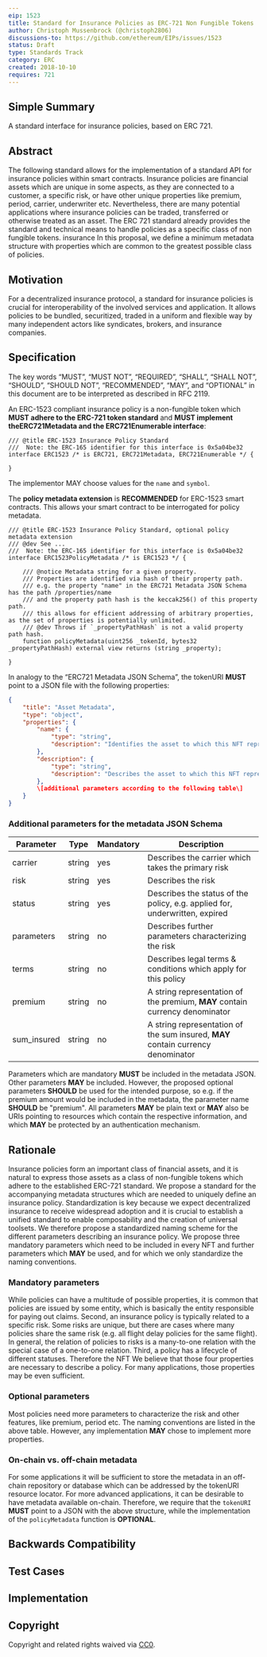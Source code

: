 ```yaml
---
eip: 1523
title: Standard for Insurance Policies as ERC-721 Non Fungible Tokens
author: Christoph Mussenbrock (@christoph2806)
discussions-to: https://github.com/ethereum/EIPs/issues/1523
status: Draft
type: Standards Track
category: ERC
created: 2018-10-10
requires: 721
---
```


## Simple Summary
A standard interface for insurance policies, based on ERC 721.

## Abstract
The following standard allows for the implementation of a standard API for insurance policies within smart contracts.
Insurance policies are financial assets which are unique in some aspects, as they are connected to a customer, a specific risk, or have other unique properties like premium, period, carrier, underwriter etc.
Nevertheless, there are many potential applications where insurance policies can be traded, transferred or otherwise treated as an asset.
The ERC 721 standard already provides the standard and technical means to handle policies as a specific class of non fungible tokens.
insurance In this proposal, we define a minimum metadata structure with properties which are common to the greatest possible class of policies.

## Motivation
For a decentralized insurance protocol, a standard for insurance policies is crucial for interoperability of the involved services and application.
It allows policies to be bundled, securitized, traded in a uniform and flexible way by many independent actors like syndicates, brokers, and insurance companies.

## Specification
The key words “MUST”, “MUST NOT”, “REQUIRED”, “SHALL”, “SHALL NOT”, “SHOULD”, “SHOULD NOT”, “RECOMMENDED”, “MAY”, and “OPTIONAL” in this document are to be interpreted as described in RFC 2119.

An ERC-1523 compliant insurance policy is a non-fungible token which **MUST adhere to the ERC-721 token standard** and **MUST implement theERC721Metadata and the ERC721Enumerable interface**:

```solidity
/// @title ERC-1523 Insurance Policy Standard
///  Note: the ERC-165 identifier for this interface is 0x5a04be32
interface ERC1523 /* is ERC721, ERC721Metadata, ERC721Enumerable */ {

}
```

The implementor MAY choose values for the ```name``` and ```symbol```.

The **policy metadata extension** is **RECOMMENDED** for ERC-1523 smart contracts. 
This allows your smart contract to be interrogated for policy metadata.

```solidity
/// @title ERC-1523 Insurance Policy Standard, optional policy metadata extension
/// @dev See ...
///  Note: the ERC-165 identifier for this interface is 0x5a04be32
interface ERC1523PolicyMetadata /* is ERC1523 */ {

    /// @notice Metadata string for a given property.
    /// Properties are identified via hash of their property path.
    /// e.g. the property "name" in the ERC721 Metadata JSON Schema has the path /properties/name
    /// and the property path hash is the keccak256() of this property path. 
    /// this allows for efficient addressing of arbitrary properties, as the set of properties is potentially unlimited.
    /// @dev Throws if `_propertyPathHash` is not a valid property path hash. 
    function policyMetadata(uint256 _tokenId, bytes32 _propertyPathHash) external view returns (string _property);

}
```

In analogy to the “ERC721 Metadata JSON Schema”, the tokenURI **MUST** point to a JSON file with the following properties:
```json
{
    "title": "Asset Metadata",
    "type": "object",
    "properties": {
        "name": {
            "type": "string",
            "description": "Identifies the asset to which this NFT represents",
        },
        "description": {
            "type": "string",
            "description": "Describes the asset to which this NFT represents",
        },
        \[additional parameters according to the following table\]
    }
}
```

### Additional parameters for the metadata JSON Schema

| Parameter     | Type          | Mandatory | Description                                                                        |
| ------------- | ------------- | ----------| ---------------------------------------------------------------------------------- |  
| carrier       | string        | yes       | Describes the carrier which takes the primary risk                                 |
| risk          | string        | yes       | Describes the risk                                                                 |
| status        | string        | yes       | Describes the status of the policy, e.g. applied for, underwritten, expired        |
| parameters    | string        | no        | Describes further parameters characterizing the risk                               |
| terms         | string        | no        | Describes legal terms & conditions which apply for this policy                     |
| premium       | string        | no        | A string representation of the premium, **MAY** contain currency denominator       |
| sum_insured   | string        | no        | A string representation of the sum insured, **MAY** contain currency denominator   |

Parameters which are mandatory **MUST** be included in the metadata JSON. Other parameters **MAY** be included. However, the proposed optional parameters **SHOULD** be used for the intended purpose, so e.g. if the premium amount would be included in the metadata, the parameter name **SHOULD** be "premium".
All parameters **MAY** be plain text or **MAY** also be URIs pointing to resources which contain the respective information, and which **MAY** be protected by an authentication mechanism. 

## Rationale
Insurance policies form an important class of financial assets, and it is natural to express those assets as a class of non-fungible tokens which adhere to the established ERC-721 standard.
We propose a standard for the accompanying metadata structures which are needed to uniquely define an insurance policy. Standardization is key because we expect decentralized insurance to receive widespread adoption and it is crucial to establish a unified standard to enable composability and the creation of universal toolsets. 
We therefore propose a standardized naming scheme for the different parameters describing an insurance policy. We propose three mandatory parameters which need to be included in every NFT and further parameters which **MAY** be used, and for which we only standardize the naming conventions.
### Mandatory parameters
While policies can have a multitude of possible properties, it is common that policies are issued by some entity, which is basically the entity responsible for paying out claims.
Second, an insurance policy is typically related to a specific risk. Some risks are unique, but there are cases where many policies share the same risk
(e.g. all flight delay policies for the same flight).
In general, the relation of policies to risks is a many-to-one relation with the special case of a one-to-one relation.
Third, a policy has a lifecycle of different statuses. Therefore the NFT 
We believe that those four properties are necessary to describe a policy. For many applications, those properties may be even sufficient. 

### Optional parameters
Most policies need more parameters to characterize the risk and other features, like premium, period etc. The naming conventions are listed in the above table.
However, any implementation **MAY** chose to implement more properties.

### On-chain vs. off-chain metadata
For some applications it will be sufficient to store the metadata in an off-chain repository or database which can be addressed by the tokenURI resource locator.
For more advanced applications, it can be desirable to have metadata available on-chain. 
Therefore, we require that the ```tokenURI``` **MUST** point to a JSON with the above structure, while the implementation of the ```policyMetadata``` function is **OPTIONAL**.


## Backwards Compatibility

## Test Cases

## Implementation

## Copyright
Copyright and related rights waived via [CC0](../LICENCE).
